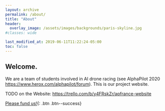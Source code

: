 ```yaml
---
layout: archive
permalink: /about/
title: "About"
header:
  overlay_image: /assets/images/backgrounds/paris-skyline.jpg
#classes: wide

last_modified_at: 2019-06-11T11:22:24-05:00
toc: false
---
```

<h2>Welcome.</h2>

We are a team of students involved in AI drone racing (see AlphaPilot 2020 https://www.herox.com/alphapilot/forum).
This is our project website.

TODO on the Website: https://trello.com/b/y4FRskZr/apfrance-website


[Please fund us!](https://thomascarstens.github.io/contact/){: .btn .btn--success}
